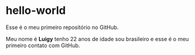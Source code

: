 # hello-world
Esse é o meu primeiro repositório no GitHub.

Meu nome é **Luigy** tenho 22 anos de idade sou brasileiro e esse é o meu primeiro contato com GitHub.

